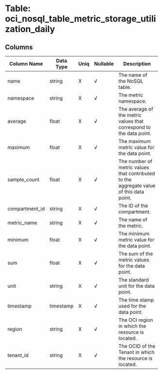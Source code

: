 # Table: oci_nosql_table_metric_storage_utilization_daily

## Columns 

|  Column Name   |  Data Type  | Uniq | Nullable | Description | 
|  ----  | ----  | ----  | ----  | ---- | 
| name | string | X | √ | The name of the NoSQL table. | 
| namespace | string | X | √ | The metric namespace. | 
| average | float | X | √ | The average of the metric values that correspond to the data point. | 
| maximum | float | X | √ | The maximum metric value for the data point. | 
| sample_count | float | X | √ | The number of metric values that contributed to the aggregate value of this data point. | 
| compartment_id | string | X | √ | The ID of the compartment. | 
| metric_name | string | X | √ | The name of the metric. | 
| minimum | float | X | √ | The minimum metric value for the data point. | 
| sum | float | X | √ | The sum of the metric values for the data point. | 
| unit | string | X | √ | The standard unit for the data point. | 
| timestamp | timestamp | X | √ | The time stamp used for the data point. | 
| region | string | X | √ | The OCI region in which the resource is located. | 
| tenant_id | string | X | √ | The OCID of the Tenant in which the resource is located. | 


